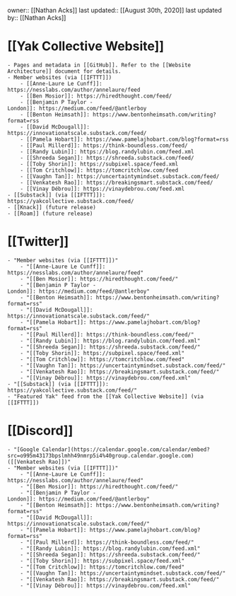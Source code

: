 owner:: [[Nathan Acks]]
last updated:: [[August 30th, 2020]]
last updated by:: [[Nathan Acks]]
# [[Yak Collective Website]]
    - Pages and metadata in [[GitHub]]. Refer to the [[Website Architecture]] document for details.
    - Member websites (via [[IFTTT]])
        - [[Anne-Laure Le Cunff]]: https://nesslabs.com/author/annelaure/feed
        - [[Ben Mosior]]: https://hiredthought.com/feed/
        - [[Benjamin P Taylor - London]]: https://medium.com/feed/@antlerboy
        - [[Benton Heimsath]]: https://www.bentonheimsath.com/writing?format=rss
        - [[David McDougall]]: https://innovationatscale.substack.com/feed/
        - [[Pamela Hobart]]: https://www.pamelajhobart.com/blog?format=rss
        - [[Paul Millerd]]: https://think-boundless.com/feed/
        - [[Randy Lubin]]: https://blog.randylubin.com/feed.xml
        - [[Shreeda Segan]]: https://shreeda.substack.com/feed/
        - [[Toby Shorin]]: https://subpixel.space/feed.xml
        - [[Tom Critchlow]]: https://tomcritchlow.com/feed
        - [[Vaughn Tan]]: https://uncertaintymindset.substack.com/feed/
        - [[Venkatesh Rao]]: https://breakingsmart.substack.com/feed/
        - [[Vinay Débrou]]: https://vinaydebrou.com/feed.xml
    - [[Substack]] (via [[IFTTT]]): https://yakcollective.substack.com/feed/
    - [[Knack]] (future release)
    - [[Roam]] (future release)
# [[Twitter]]
    - "Member websites (via [[IFTTT]])"
        - "[[Anne-Laure Le Cunff]]: https://nesslabs.com/author/annelaure/feed"
        - "[[Ben Mosior]]: https://hiredthought.com/feed/"
        - "[[Benjamin P Taylor - London]]: https://medium.com/feed/@antlerboy"
        - "[[Benton Heimsath]]: https://www.bentonheimsath.com/writing?format=rss"
        - "[[David McDougall]]: https://innovationatscale.substack.com/feed/"
        - "[[Pamela Hobart]]: https://www.pamelajhobart.com/blog?format=rss"
        - "[[Paul Millerd]]: https://think-boundless.com/feed/"
        - "[[Randy Lubin]]: https://blog.randylubin.com/feed.xml"
        - "[[Shreeda Segan]]: https://shreeda.substack.com/feed/"
        - "[[Toby Shorin]]: https://subpixel.space/feed.xml"
        - "[[Tom Critchlow]]: https://tomcritchlow.com/feed"
        - "[[Vaughn Tan]]: https://uncertaintymindset.substack.com/feed/"
        - "[[Venkatesh Rao]]: https://breakingsmart.substack.com/feed/"
        - "[[Vinay Débrou]]: https://vinaydebrou.com/feed.xml"
    - "[[Substack]] (via [[IFTTT]]): https://yakcollective.substack.com/feed/"
    - "Featured Yak" feed from the [[Yak Collective Website]] (via [[IFTTT]])
# [[Discord]]
    - "[Google Calendar](https://calendar.google.com/calendar/embed?src=o995m43173bpslmhh49nmrp5i4%40group.calendar.google.com) ([[Venkatesh Rao]])"
    - "Member websites (via [[IFTTT]])"
        - "[[Anne-Laure Le Cunff]]: https://nesslabs.com/author/annelaure/feed"
        - "[[Ben Mosior]]: https://hiredthought.com/feed/"
        - "[[Benjamin P Taylor - London]]: https://medium.com/feed/@antlerboy"
        - "[[Benton Heimsath]]: https://www.bentonheimsath.com/writing?format=rss"
        - "[[David McDougall]]: https://innovationatscale.substack.com/feed/"
        - "[[Pamela Hobart]]: https://www.pamelajhobart.com/blog?format=rss"
        - "[[Paul Millerd]]: https://think-boundless.com/feed/"
        - "[[Randy Lubin]]: https://blog.randylubin.com/feed.xml"
        - "[[Shreeda Segan]]: https://shreeda.substack.com/feed/"
        - "[[Toby Shorin]]: https://subpixel.space/feed.xml"
        - "[[Tom Critchlow]]: https://tomcritchlow.com/feed"
        - "[[Vaughn Tan]]: https://uncertaintymindset.substack.com/feed/"
        - "[[Venkatesh Rao]]: https://breakingsmart.substack.com/feed/"
        - "[[Vinay Débrou]]: https://vinaydebrou.com/feed.xml"
